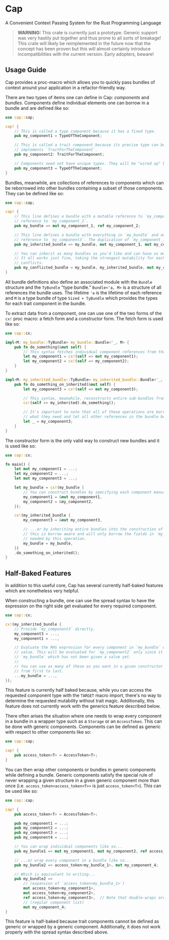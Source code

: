 # Cap

A Convenient Context Passing System for the Rust Programming Language

> **WARNING:** This crate is currently just a prototype. Generic support was very hastily put
> together and thus prone to all sorts of breakage! This crate will likely be reimplemented in the
> future now that the concept has been proven but this will almost certainly introduce
> incompatibilities with the current version. Early adopters, beware!

## Usage Guide

Cap provides a proc-macro which allows you to quickly pass bundles of context around your application in a refactor-friendly way.

There are two types of items one can define in Cap: *components* and *bundles*. Components define individual elements one can borrow in a bundle and are defined like so:

```rust
use cap::cap;

cap! {
    // This is called a type component because it has a fixed type.
    pub my_component1 = TypeOfTheComponent;

    // This is called a trait component because its precise type can be anything so long as it
    // implements `TraitForTheComponent`.
    pub my_component2: TraitForTheComponent;

    // Components need not have unique types. They will be "wired up" by identity alone.
    pub my_component3 = TypeOfTheComponent;
}
```

Bundles, meanwhile, are collections of references to components which can be reborrowed into other bundles containing a subset of those components. They can be defined like so:

```rust
use cap::cap;

cap! {
    // This line defines a bundle with a mutable reference to `my_component_1` and an immutable
    // reference to `my_component_2`.
    pub my_bundle => mut my_component_1, ref my_component_2;

    // This line defines a bundle with everything in `my_bundle` and an additional mutable
    // reference to `my_component3`. The duplication of `my_component_1` does not matter.
    pub my_inherited_bundle => my_bundle, mut my_component_1, mut my_component3;

    // You can inherit as many bundles as you'd like and can have as much overlap as you want.
    // It all works just fine, taking the strongest mutability for each component to resolve
    // conflicts.
    pub my_conflicted_bundle = my_bundle, my_inherited_bundle, mut my_component_2;
}
```

All bundle definitions also define an associated module with the `Bundle` structure and the `TyBundle` "type bundle." `Bundle<'a, M>` is a structure of all references the bundle uses. The lifetime `'a` is the lifetime of each reference and `M` is a type bundle of type `Sized + TyBundle` which provides the types for each trait component in the bundle.

To extract data from a component, one can use one of the two forms of the `cx!` proc macro: a fetch form and a constructor form. The fetch form is used like so:

```rust
use cap::cx;

impl<M: my_bundle::TyBundle> my_bundle::Bundle<'_, M> {
    pub fn do_something(&mut self) {
        // This syntax fetches individual component references from the bundle.
        let my_component1 = cx!(self => mut my_component1);
        let my_component2 = cx!(self => my_component2);
    }
}

impl<M: my_inherited_bundle::TyBundle> my_inherited_bundle::Bundle<'_, M> {
    pub fn do_something_on_inherited(&mut self) {
        let my_component3 = cx!(self => mut my_component3);

        // This syntax, meanwhile, reconstructs entire sub-bundles from the source bundle.
        cx!(self => my_inherited).do_something();

        // It's important to note that all of these operations are borrow aware—they only reborrow
        // what they need and let all other references in the bundle be.
        let _ = my_component3;
    }
}
```

The constructor form is the only valid way to construct new bundles and it is used like so:

```rust
use cap::cx;

fn main() {
    let mut my_component1 = ...;
    let my_component2 = ...;
    let mut my_component3 = ...;

    let my_bundle = cx!(my_bundle {
        // You can construct bundles by specifying each component manually...
        my_component1 = &mut my_component1,
        my_component2 = &my_component2,
    });

    cx!(my_inherited_bundle {
        my_component3 = &mut my_component3,

        // ...or by inheriting entire bundles into the construction of your new bundle. Once again,
        // this is borrow aware and will only borrow the fields in `my_bundle` which are actually
        // needed by this operation.
        my_bundle = my_bundle,
    })
    .do_something_on_inherited();
}
```

## Half-Baked Features

In addition to this useful core, Cap has several currently half-baked features which are nonetheless very helpful.

When constructing a bundle, one can use the spread syntax to have the expression on the right side get evaluated for every required component.

```rust
use cap::cx;

cx!(my_inherited_bundle {
    // Provide `my_component3` directly.
    my_component3 = ...,
    my_component1 = ...,

    // Evaluate the RHS expression for every component in `my_bundle` which has not yet received a
    // value. This will be evaluated for `my_component2` only since it is the only component in
    // `my_bundle` which has not been given a value yet.
    //
    // You can use as many of these as you want in a given constructor and they will be "evaluated"
    // from first to last.
    ...my_bundle = ...,
});
```

This feature is currently half baked because, while you can access the requested component type with the `TARGET` macro import, there's no way to determine the requested mutability without trait magic. Additionally, this feature does not currently work with the generics feature described below.

There often arises the situation where one needs to wrap every component in a bundle in a wrapper type such as a `Storage` or an `AccessToken`. This can be done with generic components. Components can be defined as generic with respect to other components like so:

```rust
use cap::cap;

cap! {
    pub access_token<T> = AccessToken<T>;
}
```

You can then wrap other components or bundles in generic components while defining a bundle. Generic components satisfy the special rule of never wrapping a given structure in a given generic component more than once (i.e. `access_token<access_token<T>>` is just `access_token<T>`). This can be used like so:

```rust
use cap::cap;

cap! {
    pub access_token<T> = AccessToken<T>;

    pub my_component1 = ...;
    pub my_component2 = ...;
    pub my_component3 = ...;
    pub my_component4 = ...;

    // You can wrap individual components like so...
    pub my_bundle1 => mut my_component1, mut my_component2, ref access_token<my_component3>;

    // ...or wrap every component in a bundle like so...
    pub my_bundle2 => access_token<my_bundle_1>, mut my_component_4;

    // Which is equivalent to writing...
    pub my_bundle2 =>
        // (expansion of `access_token<my_bundle_1>`)
        mut access_token<my_component1>,
        mut access_token<my_component2>,
        ref access_token<my_component3>,  // Note that double-wraps are reduced to single wraps.
        // (regular component list)
        mut my_component_4;
}
```

This feature is half-baked because trait components cannot be defined as generic or wrapped by a generic component. Additionally, it does not work properly with the spread syntax described above.
